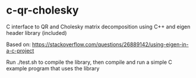 # c-qr-cholesky
C interface to QR and Cholesky matrix decomposition using C++ and eigen header library (included)

Based on: https://stackoverflow.com/questions/26889142/using-eigen-in-a-c-project

Run ./test.sh to compile the library, then compile and run a simple C example program that uses the library
